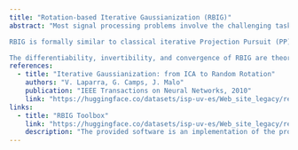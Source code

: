 ```yaml
---
title: "Rotation-based Iterative Gaussianization (RBIG)"
abstract: "Most signal processing problems involve the challenging task of multidimensional probability density function (PDF) estimation. In this work, we propose a solution to this problem by using a family of Rotation-based Iterative Gaussianization (RBIG) transforms. The general framework consists of the sequential application of a two-step processing unit: univariate marginal Gaussianization transform followed by an orthogonal transform. The proposed procedure looks for differentiable transforms to a known PDF so that the unknown PDF can be estimated at any point of the original domain. In particular, we aim at a zero mean unit covariance Gaussian for convenience, but other distributions could be equally considered.

RBIG is formally similar to classical iterative Projection Pursuit (PP) algorithms. However, we show that, unlike in PP methods, the particular class of rotation used has no special qualitative relevance in this context, since looking for 'interestingness' is not a critical issue for PDF estimation. The key difference is that our approach focuses on the univariate part of the problem rather than on the multivariate part, which is related to interesting projections. This difference implies that one may select the most convenient rotation suited to each practical application.

The differentiability, invertibility, and convergence of RBIG are theoretically and experimentally analyzed. Relation to other methods, such as Radial Gaussianization (RG), one-class support vector domain description (SVDD), and deep neural networks (DNN) is also pointed out. The practical performance of RBIG is successfully illustrated in a number of multidimensional problems such as image synthesis, classification, denoising, and multi-information estimation."
references:
  - title: "Iterative Gaussianization: from ICA to Random Rotation"
    authors: "V. Laparra, G. Camps, J. Malo"
    publication: "IEEE Transactions on Neural Networks, 2010"
    link: "https://huggingface.co/datasets/isp-uv-es/Web_site_legacy/resolve/main/code/soft_feature/Laparra11.pdf"
links:
  - title: "RBIG Toolbox"
    link: "https://huggingface.co/datasets/isp-uv-es/Web_site_legacy/resolve/main/code/soft_feature/RBIG_toolbox.zip"
    description: "The provided software is an implementation of the proposed RBIG approach. See the file 'using_RBIG_example.m' included in the *.zip file for details."
---
```


